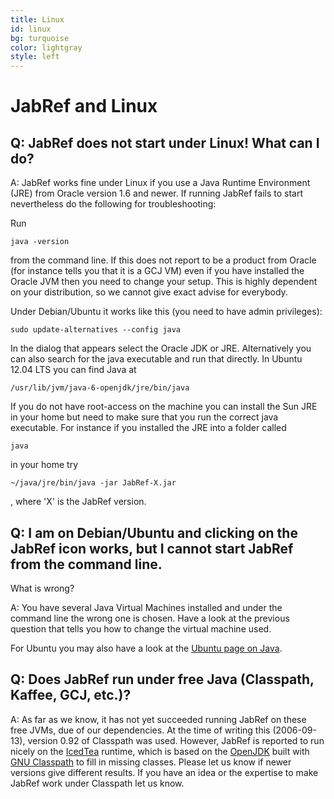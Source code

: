 ```yaml
---
title: Linux
id: linux
bg: turquoise
color: lightgray
style: left
---
```


# JabRef and Linux

## Q: JabRef does not start under Linux! What can I do?

A: JabRef works fine under Linux if you use a Java Runtime Environment (JRE) from Oracle version 1.6 and newer.
If running JabRef fails to start nevertheless do the following for troubleshooting:

Run

    java -version

from the command line.
If this does not report to be a product from Oracle (for instance tells you that it is a GCJ VM) even if you have installed the Oracle JVM then you need to change your setup.
This is highly dependent on your distribution, so we cannot give exact advise for everybody.

Under Debian/Ubuntu it works like this (you need to have admin privileges):

    sudo update-alternatives --config java

In the dialog that appears select the Oracle JDK or JRE.
Alternatively you can also search for the java executable and run that directly.
In Ubuntu 12.04 LTS you can find Java at

    /usr/lib/jvm/java-6-openjdk/jre/bin/java

If you do not have root-access on the machine you can install the Sun JRE in your home but need to make sure that you run the correct java executable.
For instance if you installed the JRE into a folder called

    java

in your home try

    ~/java/jre/bin/java -jar JabRef-X.jar

, where 'X' is the JabRef version.


## Q: I am on Debian/Ubuntu and clicking on the JabRef icon works, but I cannot start JabRef from the command line.
What is wrong?

A: You have several Java Virtual Machines installed and under the command line the wrong one is chosen.
Have a look at the previous question that tells you how to change the virtual machine used.

For Ubuntu you may also have a look at the [Ubuntu page on Java](https://help.ubuntu.com/community/Java).


## Q: Does JabRef run under free Java (Classpath, Kaffee, GCJ, etc.)?

A: As far as we know, it has not yet succeeded running JabRef on these free JVMs, due of our dependencies.
At the time of writing this (2006-09-13), version 0.92 of Classpath was used.
However, JabRef is reported to run nicely on the [IcedTea](http://fedoraproject.org/wiki/Features/IcedTea) runtime, which is based on the [OpenJDK](http://openjdk.java.net/) built with [GNU Classpath](http://www.gnu.org/software/classpath/) to fill in missing classes.
Please let us know if newer versions give different results.
If you have an idea or the expertise to make JabRef work under Classpath let us know.


